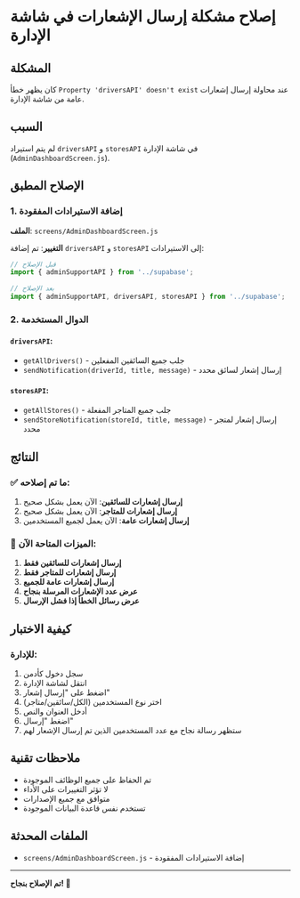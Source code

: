 # إصلاح مشكلة إرسال الإشعارات في شاشة الإدارة

## المشكلة

كان يظهر خطأ `Property 'driversAPI' doesn't exist` عند محاولة إرسال إشعارات عامة من شاشة الإدارة.

## السبب

لم يتم استيراد `driversAPI` و `storesAPI` في شاشة الإدارة (`AdminDashboardScreen.js`).

## الإصلاح المطبق

### 1. إضافة الاستيرادات المفقودة

**الملف**: `screens/AdminDashboardScreen.js`

**التغيير**: تم إضافة `driversAPI` و `storesAPI` إلى الاستيرادات:

```javascript
// قبل الإصلاح
import { adminSupportAPI } from '../supabase';

// بعد الإصلاح
import { adminSupportAPI, driversAPI, storesAPI } from '../supabase';
```

### 2. الدوال المستخدمة

#### `driversAPI`:
- `getAllDrivers()` - جلب جميع السائقين المفعلين
- `sendNotification(driverId, title, message)` - إرسال إشعار لسائق محدد

#### `storesAPI`:
- `getAllStores()` - جلب جميع المتاجر المفعلة
- `sendStoreNotification(storeId, title, message)` - إرسال إشعار لمتجر محدد

## النتائج

### ✅ **ما تم إصلاحه:**

1. **إرسال إشعارات للسائقين**: الآن يعمل بشكل صحيح
2. **إرسال إشعارات للمتاجر**: الآن يعمل بشكل صحيح
3. **إرسال إشعارات عامة**: الآن يعمل لجميع المستخدمين

### 🎯 **الميزات المتاحة الآن:**

1. **إرسال إشعارات للسائقين فقط**
2. **إرسال إشعارات للمتاجر فقط**
3. **إرسال إشعارات عامة للجميع**
4. **عرض عدد الإشعارات المرسلة بنجاح**
5. **عرض رسائل الخطأ إذا فشل الإرسال**

## كيفية الاختبار

### للإدارة:
1. سجل دخول كأدمن
2. انتقل لشاشة الإدارة
3. اضغط على "إرسال إشعار"
4. اختر نوع المستخدمين (الكل/سائقين/متاجر)
5. أدخل العنوان والنص
6. اضغط "إرسال"
7. ستظهر رسالة نجاح مع عدد المستخدمين الذين تم إرسال الإشعار لهم

## ملاحظات تقنية

- تم الحفاظ على جميع الوظائف الموجودة
- لا تؤثر التغييرات على الأداء
- متوافق مع جميع الإصدارات
- تستخدم نفس قاعدة البيانات الموجودة

## الملفات المحدثة

- `screens/AdminDashboardScreen.js` - إضافة الاستيرادات المفقودة

---

**تم الإصلاح بنجاح! 🎉** 
